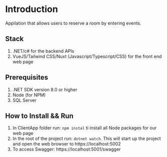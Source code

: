 # Introduction

Appilation that allows users to reserve a room by entering events.

## Stack

1. .NET/c# for the backend APIs
2. VueJS/Tailwind CSS/Nuxt (Javascript/Typescript/CSS) for the front end web page

## Prerequisites

1. .NET SDK version 8.0 or higher
2. Node (for NPM)
3. SQL Server

## How to Install && Run

1. In ClientApp folder run: `npm instal` ti install all Node packages for our web page
2. In the root of the project run: `dotnet watch`. This will start up the project and open the web browser to https://localhost:5002
3. To access Swagger: https://localhost:5001/swagger